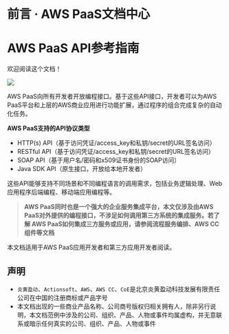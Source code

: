 # 前言 · AWS PaaS文档中心

# AWS PaaS API参考指南

欢迎阅读这个文档！

[![](https://docs.awspaas.com/reference-guide/aws-paas-api-guide/api.gif)](<api.gif>)

AWS PaaS向所有开发者开放编程接口。基于这些API接口，开发者可以为AWS PaaS平台和上层的AWS商业应用进行功能扩展，通过程序的组合完成复杂的自动化任务。

**AWS PaaS支持的API协议类型**

  * HTTP(s) API（基于访问凭证/access_key和私钥/secret的URL签名访问）
  * RESTful API（基于访问凭证/access_key和私钥/secret的URL签名访问）
  * SOAP API（基于用户名/密码和x509证书身份的SOAP访问）
  * Java SDK API（原生接口，开放给本地开发者）

这些API能够支持不同场景和不同编程语言的调用需求，包括业务逻辑处理、Web应用程序后端编程、移动端应用编程等。

> **AWS PaaS同时也是一个强大的企业服务集成平台，本文仅涉及由AWS PaaS对外提供的编程接口，不涉足如何调用第三方系统的集成服务。若了解 AWS PaaS如何集成三方服务或应用，请参阅流程服务编排、AWS CC组件等文档**

本文档适用于AWS PaaS应用开发者和第三方应用开发者阅读。

## 声明

  * `炎黄盈动`、`Actionsoft`、`AWS`、`AWS CC`、`CoE`是北京炎黄盈动科技发展有限责任公司在中国的注册商标或产品字号
  * 本文档出现的一些商业产品名称、公司商号版权归相关拥有人，除非另行说明，本文档范例中涉及的公司、组织、产品、人物或事件均属虚构，并无意联系或暗示任何真实的公司、组织、产品、人物或事件